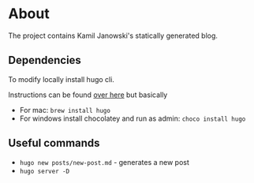 # About

The project contains Kamil Janowski's statically generated blog.

## Dependencies

To modify locally install hugo cli.

Instructions can be found [over here](https://gohugo.io/getting-started/quick-start/)
but basically

* For mac: `brew install hugo`
* For windows install chocolatey and run as admin: `choco install hugo`

## Useful commands

* `hugo new posts/new-post.md` - generates a new post
* `hugo server -D`